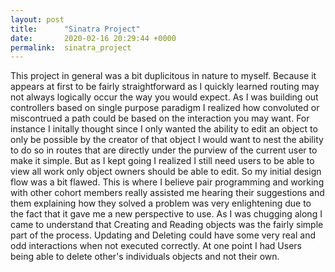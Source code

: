 ```yaml
---
layout: post
title:      "Sinatra Project"
date:       2020-02-16 20:29:44 +0000
permalink:  sinatra_project
---
```


This project in general was a bit duplicitous in nature to myself. Because it appears at first to be fairly straightforward as I quickly learned routing may not always logically occur the way you would expect. As I was building out controllers based on single purpose paradigm I realized how convoluted or miscontrued a path could be based on the interaction you may want. For instance I initally thought since I only wanted the ability to edit an object to only be possible by the creator of that object I would want to nest the ability to do so in  routes that are directly under the purview of the current user to make it simple. But as I kept going I realized I still need users to be able to view all work only object owners should be able to edit. So my initial design flow was a bit flawed. This is where I believe pair programming and working with other cohort members really assisted me hearing their suggestions and them explaining how they solved a problem was very enlightening due to the fact that it gave me a new perspective to use. As I was chugging along I came to understand that Creating and Reading objects was the fairly simple part of the process. Updating and Deleting could have some very real and odd interactions when not executed correctly. At one point I had Users being able to delete other's individuals objects and not their own.

